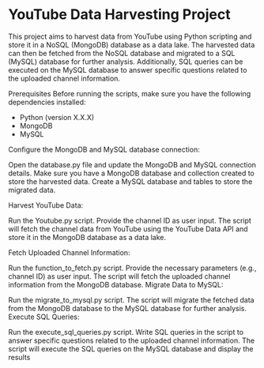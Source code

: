 # YouTube Data Harvesting Project
This project aims to harvest data from YouTube using Python scripting and store it in a NoSQL (MongoDB) database as a data lake. The harvested data can then be fetched from the NoSQL database and migrated to a SQL (MySQL) database for further analysis. Additionally, SQL queries can be executed on the MySQL database to answer specific questions related to the uploaded channel information.

Prerequisites
Before running the scripts, make sure you have the following dependencies installed:

- Python (version X.X.X)
- MongoDB
- MySQL

Configure the MongoDB and MySQL database connection:

Open the  database.py file and update the MongoDB and MySQL connection details.
Make sure you have a MongoDB database and collection created to store the harvested data.
Create a MySQL database and tables to store the migrated data.

Harvest YouTube Data:

Run the Youtube.py script.
Provide the channel ID as user input.
The script will fetch the channel data from YouTube using the YouTube Data API and store it in the MongoDB database as a data lake.

Fetch Uploaded Channel Information:

Run the function_to_fetch.py script.
Provide the necessary parameters (e.g., channel ID) as user input.
The script will fetch the uploaded channel information from the MongoDB database.
Migrate Data to MySQL:

Run the migrate_to_mysql.py script.
The script will migrate the fetched data from the MongoDB database to the MySQL database for further analysis.
Execute SQL Queries:

Run the execute_sql_queries.py script.
Write SQL queries in the script to answer specific questions related to the uploaded channel information.
The script will execute the SQL queries on the MySQL database and display the results
